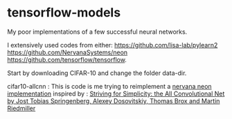 # tensorflow-models
My poor implementations of a few successful neural networks.  

I extensively used codes from either: https://github.com/lisa-lab/pylearn2  
                                      https://github.com/NervanaSystems/neon
                                      https://github.com/tensorflow/tensorflow.  
                                      
Start by downloading CIFAR-10 and change the folder data-dir.  

cifar10-allcnn : This is code is me trying to reimplement a [nervana neon implementation](https://github.com/NervanaSystems/ModelZoo/tree/master/ImageClassification/CIFAR10/All_CNN) inspired by : [Striving for Simplicity: the All Convolutional Net by Jost Tobias Springenberg, Alexey Dosovitskiy, Thomas Brox and Martin Riedmiller](http://arxiv.org/abs/1412.6806)
